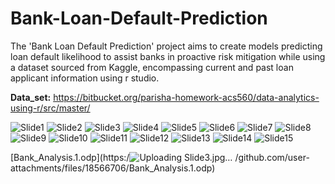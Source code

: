 # Bank-Loan-Default-Prediction
The 'Bank Loan Default Prediction' project aims to create models predicting loan default likelihood to assist banks in proactive risk mitigation while using a dataset sourced from Kaggle, encompassing current and past loan applicant information using r studio.

**Data_set:**
https://bitbucket.org/parisha-homework-acs560/data-analytics-using-r/src/master/


![Slide1](https://github.com/user-attachments/assets/32245360-cab2-44d4-8ae5-0a4c04ad89a0)
![Slide2](https://github.com/user-attachments/assets/9e486135-89cd-4c13-8a48-f043843d4a97)
![Slide3](https://github.com/user-attachments/assets/233aa9ec-ffa1-4e03-82f7-3a607114c4ae)
![Slide4](https://github.com/user-attachments/assets/8bca587e-7a01-4fdf-b045-2e2e77ff2352)
![Slide5](https://github.com/user-attachments/assets/34c6c6ed-5675-4fba-a72a-2b6da234e082)
![Slide6](https://github.com/user-attachments/assets/a26026e1-ab24-4b05-abf7-133b5c5a97d4)
![Slide7](https://github.com/user-attachments/assets/249b2e09-6abe-43ac-b96d-4f98fbd2ef4c)
![Slide8](https://github.com/user-attachments/assets/4046cb45-c82e-4aab-a15b-e3606b44d722)
![Slide9](https://github.com/user-attachments/assets/c2299518-548b-4bfc-9c6e-716f8827625a)
![Slide10](https://github.com/user-attachments/assets/e845f44b-23c7-4bda-a1c1-bc79b5f125ec)
![Slide11](https://github.com/user-attachments/assets/86386203-e701-4190-bc85-ee07f891d2a7)
![Slide12](https://github.com/user-attachments/assets/0a0dc950-acbd-4471-836d-8c2677986e07)
![Slide13](https://github.com/user-attachments/assets/f72532d0-88b9-491e-b000-618d6b64f354)
![Slide14](https://github.com/user-attachments/assets/b0a7b287-cc4e-41fa-862e-40844eceb6a5)
![Slide15](https://github.com/user-attachments/assets/d2a30d2d-5460-4643-aa5d-e5eaf1fe0793)


[Bank_Analysis.1.odp](https:/![Uploading Slide3.jpg…]()
/github.com/user-attachments/files/18566706/Bank_Analysis.1.odp)
